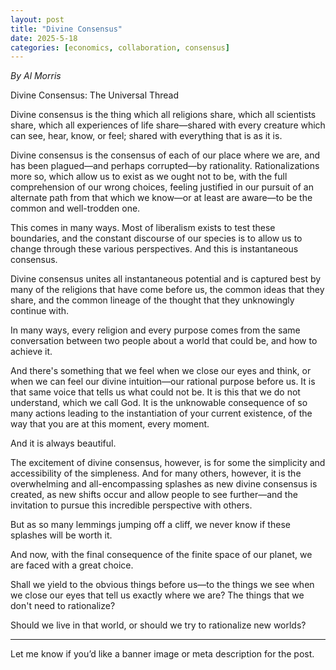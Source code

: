 ```yaml
---
layout: post
title: "Divine Consensus"
date: 2025-5-18
categories: [economics, collaboration, consensus]
---
```

_By Al Morris_


Divine Consensus: The Universal Thread

Divine consensus is the thing which all religions share, which all scientists share, which all experiences of life share—shared with every creature which can see, hear, know, or feel; shared with everything that is as it is.

Divine consensus is the consensus of each of our place where we are, and has been plagued—and perhaps corrupted—by rationality. Rationalizations more so, which allow us to exist as we ought not to be, with the full comprehension of our wrong choices, feeling justified in our pursuit of an alternate path from that which we know—or at least are aware—to be the common and well-trodden one.

This comes in many ways. Most of liberalism exists to test these boundaries, and the constant discourse of our species is to allow us to change through these various perspectives. And this is instantaneous consensus.

Divine consensus unites all instantaneous potential and is captured best by many of the religions that have come before us, the common ideas that they share, and the common lineage of the thought that they unknowingly continue with.

In many ways, every religion and every purpose comes from the same conversation between two people about a world that could be, and how to achieve it.

And there's something that we feel when we close our eyes and think, or when we can feel our divine intuition—our rational purpose before us. It is that same voice that tells us what could not be. It is this that we do not understand, which we call God. It is the unknowable consequence of so many actions leading to the instantiation of your current existence, of the way that you are at this moment, every moment.

And it is always beautiful.

The excitement of divine consensus, however, is for some the simplicity and accessibility of the simpleness. And for many others, however, it is the overwhelming and all-encompassing splashes as new divine consensus is created, as new shifts occur and allow people to see further—and the invitation to pursue this incredible perspective with others.

But as so many lemmings jumping off a cliff, we never know if these splashes will be worth it.

And now, with the final consequence of the finite space of our planet, we are faced with a great choice.

Shall we yield to the obvious things before us—to the things we see when we close our eyes that tell us exactly where we are? The things that we don't need to rationalize?

Should we live in that world, or should we try to rationalize new worlds?


---

Let me know if you’d like a banner image or meta description for the post.

